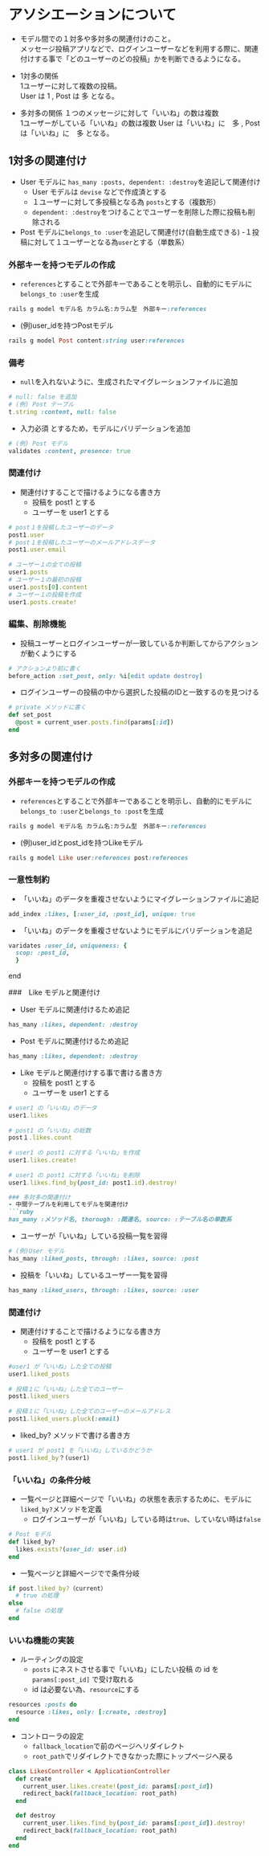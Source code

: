 # アソシエーションについて
- モデル間での１対多や多対多の関連付けのこと。  
メッセージ投稿アプリなどで、ログインユーザーなどを利用する際に、関連付けする事で「どのユーザーのどの投稿」かを判断できるようになる。  
  
- 1対多の関係  
1ユーザーに対して複数の投稿。  
User は 1 , Post は 多 となる。  

- 多対多の関係
１つのメッセージに対して「いいね」の数は複数  
1ユーザーがしている「いいね」の数は複数
User は「いいね」に　多 , Post は「いいね」に　多 となる。
  
## 1対多の関連付け
- User モデルに `has_many :posts, dependent: :destroy`を追記して関連付け
  - User モデルは `devise` などで作成済とする
  - １ユーザーに対して多投稿となる為 `posts`とする（複数形）
  - `dependent: :destroy`をつけることでユーザーを削除した際に投稿も削除される
- Post モデルに`belongs_to :user`を追記して関連付け(自動生成できる)
  -１投稿に対して１ユーザーとなる為`user`とする（単数系）  
  
### 外部キーを持つモデルの作成
- `references`とすることで外部キーであることを明示し、自動的にモデルに`belongs_to :user`を生成
```ruby
rails g model モデル名 カラム名:カラム型　外部キー:references
```  

- (例)user_idを持つPostモデル
```ruby
rails g model Post content:string user:references
```  

### 備考
- `null`を入れないように、生成されたマイグレーションファイルに追加
```ruby
# null: false を追加
# (例) Post テーブル
t.string :content, null: false
```  

- 入力必須 とするため，モデルにバリデーションを追加
```ruby
# (例) Post モデル
validates :content, presence: true
```  

### 関連付け
- 関連付けすることで描けるようになる書き方
  - 投稿を post1 とする
  - ユーザーを user1 とする
```ruby
# post１を投稿したユーザーのデータ
post1.user
# post１を投稿したユーザーのメールアドレスデータ
post1.user.email
  
# ユーザー１の全ての投稿
user1.posts
# ユーザー１の最初の投稿
user1.posts[0].content
# ユーザー１の投稿を作成
user1.posts.create!
```  
  
### 編集、削除機能
- 投稿ユーザーとログインユーザーが一致しているか判断してからアクションが動くようにする
```ruby
# アクションより前に書く
before_action :set_post, only: %i[edit update destroy]
```
- ログインユーザーの投稿の中から選択した投稿のIDと一致するのを見つける
```ruby
# private メソッドに書く
def set_post
  @post = current_user.posts.find(params[:id])
end
```  

## 多対多の関連付け

### 外部キーを持つモデルの作成
- `references`とすることで外部キーであることを明示し、自動的にモデルに`belongs_to :user`と`belongs_to :post`を生成
```ruby
rails g model モデル名 カラム名:カラム型　外部キー:references
```
  
- (例)user_idとpost_idを持つLikeモデル
```ruby
rails g model Like user:references post:references
```
  
### 一意性制約
- 「いいね」のデータを重複させないようにマイグレーションファイルに追記
```ruby
add_index :likes, [:user_id, :post_id], unique: true
```
  
- 「いいね」のデータを重複させないようにモデルにバリデーションを追記
```ruby
varidates :user_id, uniqueness: {
  scop: :post_id, 
  }
```
end
  
###　Like モデルと関連付け
- User モデルに関連付けるため追記
```ruby
has_many :likes, dependent: :destroy
```
  
- Post モデルに関連付けるため追記
```ruby
has_many :likes, dependent: :destroy
```
  
- Like モデルと関連付けする事で書ける書き方
  - 投稿を post1 とする
  - ユーザーを user1 とする
```ruby
# user1 の「いいね」のデータ
user1.likes
  
# post1 の「いいね」の総数
post１.likes.count
  
# user1 の post1 に対する「いいね」を作成
user1.likes.create!
  
# user1 の post1 に対する「いいね」を削除
user1.likes.find_by(post_id: post1.id).destroy!

### 多対多の関連付け
- 中間テーブルを利用してモデルを関連付け
```ruby
has_many :メソッド名, thorough: :関連名, source: :テーブル名の単数系
```
  - ユーザーが「いいね」している投稿一覧を習得
```ruby
# (例)User モデル
has_many :liked_posts, through: :likes, source: :post
```
  - 投稿を「いいね」しているユーザー一覧を習得
```ruby
has_many :liked_users, through: :likes, source: :user
```
  
### 関連付け
- 関連付けすることで描けるようになる書き方
  - 投稿を post1 とする
  - ユーザーを user1 とする
```ruby
#user1 が「いいね」した全ての投稿
user1.liked_posts
  
# 投稿１に「いいね」した全てのユーザー
post1.liked_users
  
# 投稿１に「いいね」した全てのユーザーのメールアドレス
post1.liked_users.pluck(:email)
```
- liked_by? メソッドで書ける書き方
```ruby
# user1 が post1 を「いいね」しているかどうか
post1.liked_by？(user1)
```
  
### 「いいね」の条件分岐
- 一覧ページと詳細ページで「いいね」の状態を表示するために、モデルに`liked_by?`メソッドを定義
  - ログインユーザーが「いいね」している時は`true`、していない時は`false`
```ruby
# Post モデル
def liked_by?
  likes.exists?(user_id: user.id)
end
```
  - 一覧ページと詳細ページでで条件分岐
```ruby
if post.liked_by?（current）
  # true の処理
else
  # false の処理
end
```
  
### いいね機能の実装
- ルーティングの設定
  - `posts` にネストさせる事で「いいね」にしたい投稿 の id を `params[:post_id]` で受け取れる
  - id は必要ない為、`resource`にする
```ruby
resources :posts do
  resource :likes, only: [:create, :destroy]
end
```
  
- コントローラの設定
  - `fallback_location`で前のページへリダイレクト
  - `root_path`でリダイレクトできなかった際にトップページへ戻る
```ruby
class LikesController < ApplicationController
  def create
    current_user.likes.create!(post_id: params[:post_id])
    redirect_back(fallback_location: root_path)
  end

  def destroy
    current_user.likes.find_by(post_id: params[:post_id]).destroy!
    redirect_back(fallback_location: root_path)
  end
end
```
  

